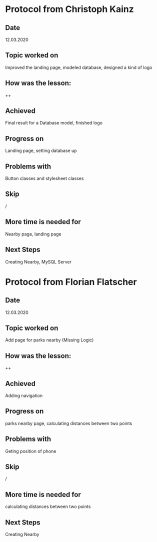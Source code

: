 # Protocol from Christoph Kainz

## Date

12.03.2020

## Topic worked on

Improved the landing page, modeled database, designed a kind of logo

## How was the lesson:

++

## Achieved

Final result for a Database model, finished logo

## Progress on

Landing page, setting database up

## Problems with

Button classes and stylesheet classes

## Skip

/

## More time is needed for

Nearby page, landing page

## Next Steps

Creating Nearby, MySQL Server



# Protocol from Florian Flatscher

## Date

12.03.2020

## Topic worked on

Add page for parks nearby (Missing Logic)

## How was the lesson:

++

## Achieved

Adding navigation

## Progress on

parks nearby page, calculating distances between two points

## Problems with

Geting position of phone

## Skip

/

## More time is needed for

calculating distances between two points

## Next Steps

Creating Nearby
